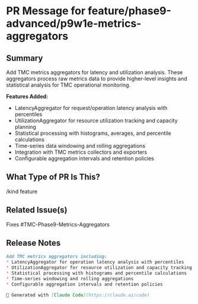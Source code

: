 # PR Message for feature/phase9-advanced/p9w1e-metrics-aggregators

<!--

Thanks for creating a pull request!
If this is your first time, please make sure to review CONTRIBUTING.MD.

-->

## Summary

Add TMC metrics aggregators for latency and utilization analysis. These aggregators process raw metrics data to provide higher-level insights and statistical analysis for TMC operational monitoring.

**Features Added:**
- LatencyAggregator for request/operation latency analysis with percentiles
- UtilizationAggregator for resource utilization tracking and capacity planning
- Statistical processing with histograms, averages, and percentile calculations
- Time-series data windowing and rolling aggregations
- Integration with TMC metrics collectors and exporters
- Configurable aggregation intervals and retention policies

## What Type of PR Is This?

/kind feature

## Related Issue(s)

Fixes #TMC-Phase9-Metrics-Aggregators

## Release Notes

```markdown
Add TMC metrics aggregators including:
* LatencyAggregator for operation latency analysis with percentiles
* UtilizationAggregator for resource utilization and capacity tracking
* Statistical processing with histograms and percentile calculations
* Time-series windowing and rolling aggregations
* Configurable aggregation intervals and retention policies

🤖 Generated with [Claude Code](https://claude.ai/code)
```